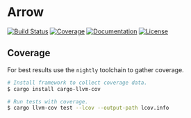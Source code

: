 # Arrow

[![Build Status][build-img]][build-url]
[![Coverage][cov-img]][cov-url]
[![Documentation][doc-img]][doc-url]
[![License][license-img]][license-url]

[build-img]: https://github.com/sandesh-sanjeev/arrow/actions/workflows/ci.yml/badge.svg?branch=master
[build-url]: https://github.com/sandesh-sanjeev/arrow/actions/workflows/ci.yml

[doc-img]: https://img.shields.io/badge/crate-doc-green?style=flat
[doc-url]: https://sandesh-sanjeev.github.io/arrow/arrow/index.html

[cov-img]: https://coveralls.io/repos/github/sandesh-sanjeev/arrow/badge.svg?branch=master
[cov-url]: https://coveralls.io/github/sandesh-sanjeev/arrow?branch=master

[license-img]: https://img.shields.io/badge/License-MIT-yellow.svg
[license-url]: https://opensource.org/licenses/MIT

## Coverage

For best results use the `nightly` toolchain to gather coverage.

```bash
# Install framework to collect coverage data.
$ cargo install cargo-llvm-cov

# Run tests with coverage.
$ cargo llvm-cov test --lcov --output-path lcov.info
```

